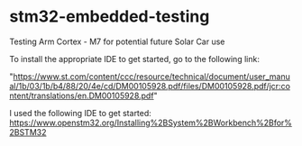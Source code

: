 # stm32-embedded-testing
Testing Arm Cortex - M7 for potential future Solar Car use

To install the appropriate IDE to get started, go to the following link:

"https://www.st.com/content/ccc/resource/technical/document/user_manual/1b/03/1b/b4/88/20/4e/cd/DM00105928.pdf/files/DM00105928.pdf/jcr:content/translations/en.DM00105928.pdf"

I used the following IDE to get started:
https://www.openstm32.org/Installing%2BSystem%2BWorkbench%2Bfor%2BSTM32





